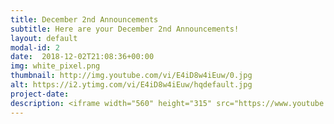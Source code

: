 ```yaml
---
title: December 2nd Announcements
subtitle: Here are your December 2nd Announcements!
layout: default
modal-id: 2 
date:  2018-12-02T21:08:36+00:00
img: white_pixel.png
thumbnail: http://img.youtube.com/vi/E4iD8w4iEuw/0.jpg
alt: https://i2.ytimg.com/vi/E4iD8w4iEuw/hqdefault.jpg
project-date: 
description: <iframe width="560" height="315" src="https://www.youtube.com/embed/E4iD8w4iEuw" frameborder="0" allowfullscreen></iframe> 
---
```

